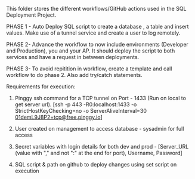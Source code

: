 This folder stores the different workflows/GitHub actions used in the SQL Deployment Project.

PHASE 1 - Auto Deploy SQL script to create a database , a table and insert values. Make use of a tunnel service and create a user to log remotely.

PHASE 2- Advance the workflow to now include environments (Developer and Production), you and your AP. It should deploy the script to both services and have a request in between deployments.

PHASE 3- To avoid repitition in workflow, create a template and call workflow to do phase 2. Also add try/catch statements.


Requirements for execution:
1. Pinggy ssh command for a TCP tunnel on Port - 1433 (Run on local to get server url).
[ssh -p 443 -R0:localhost:1433 -o StrictHostKeyChecking=no -o ServerAliveInterval=30 01demL9J8P2+tcp@free.pinggy.io]

2. User created on management to access database - sysadmin for full access

3. Secret variables with login details for both dev and prod - 
[Server_URL (value with "," and not ":" at the end for port), Username, Password]

4. SQL script & path on github to deploy changes using set script on execution
